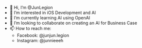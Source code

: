 - 👋 Hi, I’m @JunLegion
- 👀 I’m interested in iOS Development and AI
- 🌱 I’m currently learning AI using OpenAI
- 💞️ I’m looking to collaborate on creating an AI for Business Case
- 📫 How to reach me:
  - Facebook: @junjun.legion
  - Instagram: @junnieeeh

<!---
JunLegion/JunLegion is a ✨ special ✨ repository because its `README.md` (this file) appears on your GitHub profile.
You can click the Preview link to take a look at your changes.
--->
